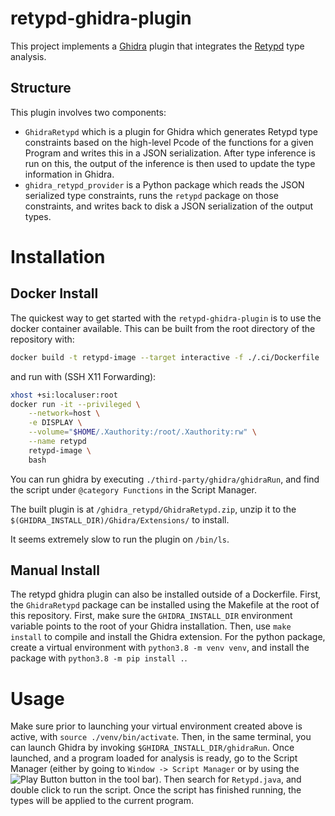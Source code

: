 # retypd-ghidra-plugin

This project implements a [Ghidra](https://ghidra-sre.org/) plugin that
integrates the [Retypd](https://github.com/GrammaTech/retypd) type analysis.

## Structure

This plugin involves two components:

- `GhidraRetypd` which is a plugin for Ghidra which generates Retypd type
  constraints based on the high-level Pcode of the functions for a given
  Program and writes this in a JSON serialization. After type inference is run
  on this, the output of the inference is then used to update the type
  information in Ghidra.
- `ghidra_retypd_provider` is a Python package which reads the JSON serialized
  type constraints, runs the `retypd` package on those constraints, and writes
  back to disk a JSON serialization of the output types.

# Installation

## Docker Install

The quickest way to get started with the `retypd-ghidra-plugin` is to use the
docker container available. This can be built from the root directory of the
repository with:

```bash
docker build -t retypd-image --target interactive -f ./.ci/Dockerfile .
```

and run with (SSH X11 Forwarding):

```bash
xhost +si:localuser:root
docker run -it --privileged \
    --network=host \
    -e DISPLAY \
    --volume="$HOME/.Xauthority:/root/.Xauthority:rw" \
    --name retypd
    retypd-image \
    bash
```
You can run ghidra by executing `./third-party/ghidra/ghidraRun`, and find the script under `@category Functions` in the Script Manager.

The built plugin is at `/ghidra_retypd/GhidraRetypd.zip`, unzip it to the `$(GHIDRA_INSTALL_DIR)/Ghidra/Extensions/` to install.

It seems extremely slow to run the plugin on `/bin/ls`.

## Manual Install

The retypd ghidra plugin can also be installed outside of a Dockerfile.
First, the `GhidraRetypd` package can be installed using the Makefile at the
root of this repository. First, make sure the `GHIDRA_INSTALL_DIR` environment
variable points to the root of your Ghidra installation. Then, use
`make install` to compile and install the Ghidra extension. For the python
package, create a virtual environment with `python3.8 -m venv venv`, and install
the package with `python3.8 -m pip install .`.

# Usage

Make sure prior to launching your virtual environment created above is active,
with `source ./venv/bin/activate`. Then, in the same terminal, you can launch
Ghidra by invoking `$GHIDRA_INSTALL_DIR/ghidraRun`. Once launched, and a
program loaded for analysis is ready, go to the Script Manager (either by
going to `Window -> Script Manager` or by using the ![Play Button](https://github.com/GrammaTech/ghidra/blob/master/GhidraDocs/images/play.png?raw=true)
button in the tool bar). Then search for `Retypd.java`, and double click to run
the script. Once the script has finished running, the types will be applied to
the current program.

